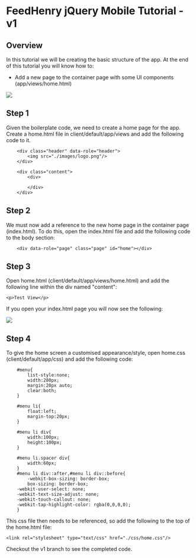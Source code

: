 # FeedHenry jQuery Mobile Tutorial - v1

## Overview
In this tutorial we will be creating the basic structure of the app. At the end of this tutorial you will know how to:

* Add a new page to the container page with some UI components (app/views/home.html)

![](https://github.com/eoghanfurlong/MVCinjQueryMobile/raw/v1/docs/HomeView.png)

## Step 1
Given the boilerplate code, we need to create a home page for the app. Create a home.html file in client/default/app/views
and add the following code to it.

		<div class="header" data-role="header">
			<img src="./images/logo.png"/>
		</div>

		<div class="content">
			<div>
				
			</div>
		</div>


## Step 2
We must now add a reference to the new home page in the container page (index.html). To do this, open the index.html file and add the following
code to the body section:

		<div data-role="page" class="page" id="home"></div>

## Step 3
Open home.html (client/default/app/views/home.html) and add the following line within the div named "content":

`<p>Test View</p>`

If you open your index.html page you will now see the following:

![](https://github.com/eoghanfurlong/MVCinjQueryMobile/raw/v1/docs/TestView.png)

## Step 4
To give the home screen a customised appearance/style, open home.css (client/default/app/css) and add the following code:
				
		#menu{
			list-style:none;
			width:280px;
			margin:20px auto;
			clear:both;
		}

		#menu li{
			float:left;
			margin-top:20px;
		}

		#menu li div{
			width:100px;
			height:100px;
		}

		#menu li.spacer div{
			width:60px;
		}
		#menu li div::after,#menu li div::before{
			-webkit-box-sizing: border-box;
			box-sizing: border-box;
		-webkit-user-select: none;
		-webkit-text-size-adjust: none;
		-webkit-touch-callout: none;
		-webkit-tap-highlight-color: rgba(0,0,0,0);
		}

This css file then needs to be referenced, so add the following to the top of the home.html file:

`<link rel="stylesheet" type="text/css" href="./css/home.css"/>`

Checkout the v1 branch to see the completed code.
